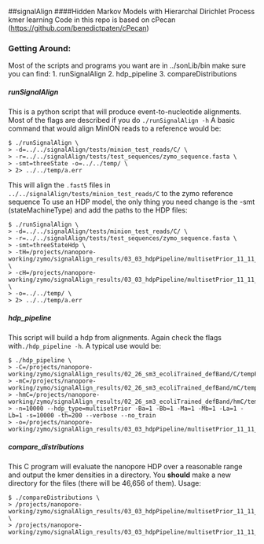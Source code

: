 ##signalAlign
####Hidden Markov Models with Hierarchal Dirichlet Process kmer learning
Code in this repo is based on cPecan (https://github.com/benedictpaten/cPecan)

### Getting Around:
Most of the scripts and programs you want are in ../sonLib/bin make sure you can find:
    1. runSignalAlign 
    2. hdp_pipeline
    3. compareDistributions

##### runSignalAlign
This is a python script that will produce event-to-nucleotide alignments. Most of the flags are described if you do
`./runSignalAlign -h`
A basic command that would align MinION reads to a reference would be:
```
$ ./runSignalAlign \
> -d=../../signalAlign/tests/minion_test_reads/C/ \
> -r=../../signalAlign/tests/test_sequences/zymo_sequence.fasta \
> -smt=threeState -o=../../temp/ \
> 2> ../../temp/a.err
```
This will align the `.fast5` files in `../../signalAlign/tests/minion_test_reads/C` to the zymo reference sequence
To use an HDP model, the only thing you need change is the -smt (stateMachineType) and add the paths to the HDP files:
```
$ ./runSignalAlign \
> -d=../../signalAlign/tests/minion_test_reads/C/ \
> -r=../../signalAlign/tests/test_sequences/zymo_sequence.fasta \
> -smt=threeStateHdp \
> -tH=/projects/nanopore-working/zymo/signalAlign_results/03_03_hdpPipeline/multisetPrior_11_11_11_10K/template.multisetPrior.nhdp \
> -cH=/projects/nanopore-working/zymo/signalAlign_results/03_03_hdpPipeline/multisetPrior_11_11_11_10K/complement.multisetPrior.nhdp \
> -o=../../temp/ \
> 2> ../../temp/a.err
```
##### hdp_pipeline
This script will build a hdp from alignments.  Again check the flags with`./hdp_pipeline -h`.  A typical use would be:
```
$ ./hdp_pipeline \
> -C=/projects/nanopore-working/zymo/signalAlign_results/02_26_sm3_ecoliTrained_defBand/C/tempFiles_alignment/*.tsv 
> -mC=/projects/nanopore-working/zymo/signalAlign_results/02_26_sm3_ecoliTrained_defBand/mC/tempFiles_alignment/*.tsv 
> -hmC=/projects/nanopore-working/zymo/signalAlign_results/02_26_sm3_ecoliTrained_defBand/hmC/tempFiles_alignment/*.tsv 
> -n=10000 --hdp_type=multisetPrior -Ba=1 -Bb=1 -Ma=1 -Mb=1 -La=1 -Lb=1 -s=10000 -th=200 --verbose --no_train 
> -o=/projects/nanopore-working/zymo/signalAlign_results/03_03_hdpPipeline/multisetPrior_11_11_11_10K/
```
##### compare_distributions
This C program will evaluate the nanopore HDP over a reasonable range and output the kmer densities in a directory. You **should** make a 
new directory for the files (there will be 46,656 of them). Usage:
```
$ ./compareDistributions \
> /projects/nanopore-working/zymo/signalAlign_results/03_03_hdpPipeline/multisetPrior_11_11_11_10K/template.multisetPrior.nhdp \
> /projects/nanopore-working/zymo/signalAlign_results/03_03_hdpPipeline/multisetPrior_11_11_11_10K/distributions_template 
```

